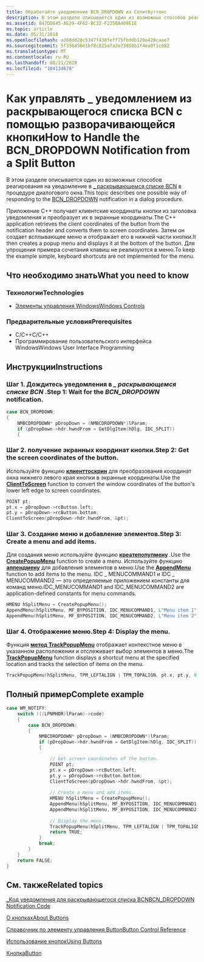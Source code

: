 ```yaml
---
title: Обработайте уведомления BCN_DROPDOWN из Сплитбуттонс
description: В этом разделе описывается один из возможных способов реагирования на \_ уведомление в раскрывающемся списке BCN в процедуре диалогового окна.
ms.assetid: 847DD645-AE29-4F62-BC32-F235BA409E1E
ms.topic: article
ms.date: 05/31/2018
ms.openlocfilehash: a368dd28c5347f438feff75fbddb129a420caae7
ms.sourcegitcommit: 5f33645661bf8c825a7a2e73950b1f4ea0f1cd82
ms.translationtype: MT
ms.contentlocale: ru-RU
ms.lasthandoff: 08/21/2020
ms.locfileid: "104134678"
---
```

# <a name="how-to-handle-the-bcn_dropdown-notification-from-a-split-button"></a><span data-ttu-id="4ea0f-103">Как управлять \_ уведомлением из раскрывающегося списка BCN с помощью разворачивающейся кнопки</span><span class="sxs-lookup"><span data-stu-id="4ea0f-103">How to Handle the BCN\_DROPDOWN Notification from a Split Button</span></span>

<span data-ttu-id="4ea0f-104">В этом разделе описывается один из возможных способов реагирования на уведомление в [ \_ раскрывающемся списке BCN](bcn-dropdown.md) в процедуре диалогового окна.</span><span class="sxs-lookup"><span data-stu-id="4ea0f-104">This topic describes one possible way of responding to the [BCN\_DROPDOWN](bcn-dropdown.md) notification in a dialog procedure.</span></span>

<span data-ttu-id="4ea0f-105">Приложение C++ получает клиентские координаты кнопки из заголовка уведомления и преобразует их в экранные координаты.</span><span class="sxs-lookup"><span data-stu-id="4ea0f-105">The C++ application retrieves the client coordinates of the button from the notification header and converts them to screen coordinates.</span></span> <span data-ttu-id="4ea0f-106">Затем он создает всплывающее меню и отображает его в нижней части кнопки.</span><span class="sxs-lookup"><span data-stu-id="4ea0f-106">It then creates a popup menu and displays it at the bottom of the button.</span></span> <span data-ttu-id="4ea0f-107">Для упрощения примера сочетания клавиш не реализуются в меню.</span><span class="sxs-lookup"><span data-stu-id="4ea0f-107">To keep the example simple, keyboard shortcuts are not implemented for the menu.</span></span>

## <a name="what-you-need-to-know"></a><span data-ttu-id="4ea0f-108">Что необходимо знать</span><span class="sxs-lookup"><span data-stu-id="4ea0f-108">What you need to know</span></span>

### <a name="technologies"></a><span data-ttu-id="4ea0f-109">Технологии</span><span class="sxs-lookup"><span data-stu-id="4ea0f-109">Technologies</span></span>

-   [<span data-ttu-id="4ea0f-110">Элементы управления Windows</span><span class="sxs-lookup"><span data-stu-id="4ea0f-110">Windows Controls</span></span>](window-controls.md)

### <a name="prerequisites"></a><span data-ttu-id="4ea0f-111">Предварительные условия</span><span class="sxs-lookup"><span data-stu-id="4ea0f-111">Prerequisites</span></span>

-   <span data-ttu-id="4ea0f-112">C/C++</span><span class="sxs-lookup"><span data-stu-id="4ea0f-112">C/C++</span></span>
-   <span data-ttu-id="4ea0f-113">Программирование пользовательского интерфейса Windows</span><span class="sxs-lookup"><span data-stu-id="4ea0f-113">Windows User Interface Programming</span></span>

## <a name="instructions"></a><span data-ttu-id="4ea0f-114">Инструкции</span><span class="sxs-lookup"><span data-stu-id="4ea0f-114">Instructions</span></span>

### <a name="step-1-wait-for-the-bcn_dropdown-notification"></a><span data-ttu-id="4ea0f-115">Шаг 1. Дождитесь уведомления в *\_ раскрывающемся списке BCN* .</span><span class="sxs-lookup"><span data-stu-id="4ea0f-115">Step 1: Wait for the *BCN\_DROPDOWN* notification.</span></span>


```C++
case BCN_DROPDOWN:
{
    NMBCDROPDOWN* pDropDown = (NMBCDROPDOWN*)lParam;
    if (pDropDown->hdr.hwndFrom = GetDlgItem(hDlg, IDC_SPLIT))
    {
```



### <a name="step-2-get-the-screen-coordinates-of-the-button"></a><span data-ttu-id="4ea0f-116">Шаг 2. получение экранных координат кнопки.</span><span class="sxs-lookup"><span data-stu-id="4ea0f-116">Step 2: Get the screen coordinates of the button.</span></span>

<span data-ttu-id="4ea0f-117">Используйте функцию [**клиенттоскрин**](/windows/desktop/api/winuser/nf-winuser-clienttoscreen) для преобразования координат окна нижнего левого края кнопки в экранные координаты.</span><span class="sxs-lookup"><span data-stu-id="4ea0f-117">Use the [**ClientToScreen**](/windows/desktop/api/winuser/nf-winuser-clienttoscreen) function to convert the window coordinates of the button's lower left edge to screen coordinates.</span></span>


```C++
POINT pt;
pt.x = pDropDown->rcButton.left;
pt.y = pDropDown->rcButton.bottom;
ClientToScreen(pDropDown->hdr.hwndFrom, &pt);
```



### <a name="step-3-create-a-menu-and-add-items"></a><span data-ttu-id="4ea0f-118">Шаг 3. Создание меню и добавление элементов.</span><span class="sxs-lookup"><span data-stu-id="4ea0f-118">Step 3: Create a menu and add items.</span></span>

<span data-ttu-id="4ea0f-119">Для создания меню используйте функцию [**креатепопупмену**](/windows/desktop/api/winuser/nf-winuser-createpopupmenu) .</span><span class="sxs-lookup"><span data-stu-id="4ea0f-119">Use the [**CreatePopupMenu**](/windows/desktop/api/winuser/nf-winuser-createpopupmenu) function to create a menu.</span></span> <span data-ttu-id="4ea0f-120">Используйте функцию [**аппендмену**](/windows/desktop/menurc/u) для добавления элементов в меню.</span><span class="sxs-lookup"><span data-stu-id="4ea0f-120">Use the [**AppendMenu**](/windows/desktop/menurc/u) function to add items to the menu.</span></span> <span data-ttu-id="4ea0f-121">IDC \_ MENUCOMMAND1 и IDC \_ MENUCOMMAND2 — это определяемые приложением константы для команд меню.</span><span class="sxs-lookup"><span data-stu-id="4ea0f-121">IDC\_MENUCOMMAND1 and IDC\_MENUCOMMAND2 are application-defined constants for menu commands.</span></span>


```C++
HMENU hSplitMenu = CreatePopupMenu();
AppendMenu(hSplitMenu, MF_BYPOSITION, IDC_MENUCOMMAND1, L"Menu item 1");
AppendMenu(hSplitMenu, MF_BYPOSITION, IDC_MENUCOMMAND2, L"Menu item 2");
```



### <a name="step-4-display-the-menu"></a><span data-ttu-id="4ea0f-122">Шаг 4. Отображение меню.</span><span class="sxs-lookup"><span data-stu-id="4ea0f-122">Step 4: Display the menu.</span></span>

<span data-ttu-id="4ea0f-123">Функция [**метод TrackPopupMenu**](/windows/desktop/api/winuser/nf-winuser-trackpopupmenu) отображает контекстное меню в указанном расположении и отслеживает выбор элементов в меню.</span><span class="sxs-lookup"><span data-stu-id="4ea0f-123">The [**TrackPopupMenu**](/windows/desktop/api/winuser/nf-winuser-trackpopupmenu) function displays a shortcut menu at the specified location and tracks the selection of items on the menu.</span></span>


```C++
TrackPopupMenu(hSplitMenu, TPM_LEFTALIGN | TPM_TOPALIGN, pt.x, pt.y, 0, hDlg, NULL);
```



## <a name="complete-example"></a><span data-ttu-id="4ea0f-124">Полный пример</span><span class="sxs-lookup"><span data-stu-id="4ea0f-124">Complete example</span></span>


```C++
case WM_NOTIFY:
    switch (((LPNMHDR)lParam)->code)
    {
        case BCN_DROPDOWN:
        {
            NMBCDROPDOWN* pDropDown = (NMBCDROPDOWN*)lParam;
            if (pDropDown->hdr.hwndFrom = GetDlgItem(hDlg, IDC_SPLIT))
            {

                // Get screen coordinates of the button.
                POINT pt;
                pt.x = pDropDown->rcButton.left;
                pt.y = pDropDown->rcButton.bottom;
                ClientToScreen(pDropDown->hdr.hwndFrom, &pt);
        
                // Create a menu and add items.
                HMENU hSplitMenu = CreatePopupMenu();
                AppendMenu(hSplitMenu, MF_BYPOSITION, IDC_MENUCOMMAND1, L"Menu item 1");
                AppendMenu(hSplitMenu, MF_BYPOSITION, IDC_MENUCOMMAND2, L"Menu item 2");
        
                // Display the menu.
                TrackPopupMenu(hSplitMenu, TPM_LEFTALIGN | TPM_TOPALIGN, pt.x, pt.y, 0, hDlg, NULL);
                return TRUE;
            }
            break;
        }
    }
    return FALSE;
}
```



## <a name="related-topics"></a><span data-ttu-id="4ea0f-125">См. также</span><span class="sxs-lookup"><span data-stu-id="4ea0f-125">Related topics</span></span>

<dl> <dt>

[<span data-ttu-id="4ea0f-126">\_Код уведомления для раскрывающегося списка BCN</span><span class="sxs-lookup"><span data-stu-id="4ea0f-126">BCN\_DROPDOWN Notification Code</span></span>](bcn-dropdown.md)
</dt> <dt>

[<span data-ttu-id="4ea0f-127">О кнопках</span><span class="sxs-lookup"><span data-stu-id="4ea0f-127">About Buttons</span></span>](about-buttons.md)
</dt> <dt>

[<span data-ttu-id="4ea0f-128">Справочник по элементу управления Button</span><span class="sxs-lookup"><span data-stu-id="4ea0f-128">Button Control Reference</span></span>](bumper-button-button-control-reference.md)
</dt> <dt>

[<span data-ttu-id="4ea0f-129">Использование кнопок</span><span class="sxs-lookup"><span data-stu-id="4ea0f-129">Using Buttons</span></span>](using-buttons.md)
</dt> <dt>

[<span data-ttu-id="4ea0f-130">Кнопка</span><span class="sxs-lookup"><span data-stu-id="4ea0f-130">Button</span></span>](buttons.md)
</dt> </dl>

 

 